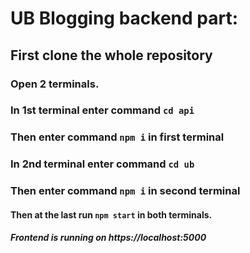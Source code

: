 # UB Blogging backend part:

## First clone the whole repository

### Open 2 terminals.

### In 1st terminal enter command `cd api`

### Then enter command `npm i` in first terminal

### In 2nd terminal enter command `cd ub`

### Then enter command `npm i` in second terminal

#### Then at the last run `npm start` in both terminals.

##### Frontend is running on <a>https://localhost:5000</a>
